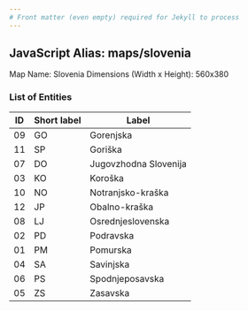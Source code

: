 ```yaml
---
# Front matter (even empty) required for Jekyll to process
---
```


## JavaScript Alias: maps/slovenia

Map Name: Slovenia
Dimensions (Width x Height): 560x380





### List of Entities

ID | Short label | Label
---|---|---|
09|GO|Gorenjska
11|SP|Goriška
07|DO|Jugovzhodna Slovenija
03|KO|Koroška
10|NO|Notranjsko-kraška
12|JP|Obalno-kraška
08|LJ|Osrednjeslovenska
02|PD|Podravska
01|PM|Pomurska
04|SA|Savinjska
06|PS|Spodnjeposavska
05|ZS|Zasavska

